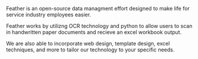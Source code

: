 Feather is an open-source data managment effort designed to make life for service industry employees easier.

Feather works by utilizng OCR technology and python to allow users to scan in handwritten paper documents and recieve an excel workbook output.

We are also able to incorporate web design, template design, excel techniques, and more to tailor our technology to your specific needs.  
